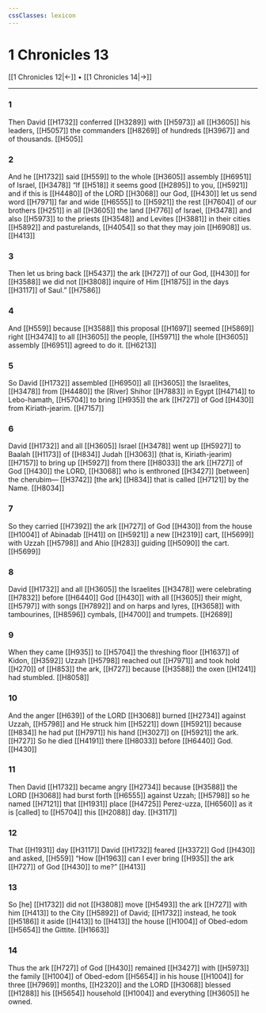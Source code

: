 ```yaml
---
cssClasses: lexicon
---
```


# 1 Chronicles 13

[[1 Chronicles 12|←]] • [[1 Chronicles 14|→]]

---

### 1
Then David [[H1732]] conferred [[H3289]] with [[H5973]] all [[H3605]] his leaders, [[H5057]] the commanders [[H8269]] of hundreds [[H3967]] and of thousands. [[H505]]

### 2
And he [[H1732]] said [[H559]] to the whole [[H3605]] assembly [[H6951]] of Israel, [[H3478]] “If [[H518]] it seems good [[H2895]] to you, [[H5921]] and if this is [[H4480]] of the LORD [[H3068]] our God, [[H430]] let us send word [[H7971]] far and wide [[H6555]] to [[H5921]] the rest [[H7604]] of our brothers [[H251]] in all [[H3605]] the land [[H776]] of Israel, [[H3478]] and also [[H5973]] to the priests [[H3548]] and Levites [[H3881]] in their cities [[H5892]] and pasturelands, [[H4054]] so that they may join [[H6908]] us. [[H413]]

### 3
Then let us bring back [[H5437]] the ark [[H727]] of our God, [[H430]] for [[H3588]] we did not [[H3808]] inquire of Him [[H1875]] in the days [[H3117]] of Saul.” [[H7586]]

### 4
And [[H559]] because [[H3588]] this proposal [[H1697]] seemed [[H5869]] right [[H3474]] to all [[H3605]] the people, [[H5971]] the whole [[H3605]] assembly [[H6951]] agreed to do it. [[H6213]]

### 5
So David [[H1732]] assembled [[H6950]] all [[H3605]] the Israelites, [[H3478]] from [[H4480]] the [River] Shihor [[H7883]] in Egypt [[H4714]] to Lebo-hamath, [[H5704]] to bring [[H935]] the ark [[H727]] of God [[H430]] from Kiriath-jearim. [[H7157]]

### 6
David [[H1732]] and all [[H3605]] Israel [[H3478]] went up [[H5927]] to Baalah [[H1173]] of [[H834]] Judah [[H3063]] (that is, Kiriath-jearim) [[H7157]] to bring up [[H5927]] from there [[H8033]] the ark [[H727]] of God [[H430]] the LORD, [[H3068]] who is enthroned [[H3427]] [between] the cherubim— [[H3742]] [the ark] [[H834]] that is called [[H7121]] by the Name. [[H8034]]

### 7
So they carried [[H7392]] the ark [[H727]] of God [[H430]] from the house [[H1004]] of Abinadab [[H41]] on [[H5921]] a new [[H2319]] cart, [[H5699]] with Uzzah [[H5798]] and Ahio [[H283]] guiding [[H5090]] the cart. [[H5699]]

### 8
David [[H1732]] and all [[H3605]] the Israelites [[H3478]] were celebrating [[H7832]] before [[H6440]] God [[H430]] with all [[H3605]] their might, [[H5797]] with songs [[H7892]] and on harps and lyres, [[H3658]] with tambourines, [[H8596]] cymbals, [[H4700]] and trumpets. [[H2689]]

### 9
When they came [[H935]] to [[H5704]] the threshing floor [[H1637]] of Kidon, [[H3592]] Uzzah [[H5798]] reached out [[H7971]] and took hold [[H270]] of [[H853]] the ark, [[H727]] because [[H3588]] the oxen [[H1241]] had stumbled. [[H8058]]

### 10
And the anger [[H639]] of the LORD [[H3068]] burned [[H2734]] against Uzzah, [[H5798]] and He struck him [[H5221]] down [[H5921]] because [[H834]] he had put [[H7971]] his hand [[H3027]] on [[H5921]] the ark. [[H727]] So he died [[H4191]] there [[H8033]] before [[H6440]] God. [[H430]]

### 11
Then David [[H1732]] became angry [[H2734]] because [[H3588]] the LORD [[H3068]] had burst forth [[H6555]] against Uzzah; [[H5798]] so he named [[H7121]] that [[H1931]] place [[H4725]] Perez-uzza, [[H6560]] as it is [called] to [[H5704]] this [[H2088]] day. [[H3117]]

### 12
That [[H1931]] day [[H3117]] David [[H1732]] feared [[H3372]] God [[H430]] and asked, [[H559]] “How [[H1963]] can I ever bring [[H935]] the ark [[H727]] of God [[H430]] to me?” [[H413]]

### 13
So [he] [[H1732]] did not [[H3808]] move [[H5493]] the ark [[H727]] with him [[H413]] to the City [[H5892]] of David; [[H1732]] instead, he took [[H5186]] it aside [[H413]] to [[H413]] the house [[H1004]] of Obed-edom [[H5654]] the Gittite. [[H1663]]

### 14
Thus the ark [[H727]] of God [[H430]] remained [[H3427]] with [[H5973]] the family [[H1004]] of  Obed-edom [[H5654]] in his house [[H1004]] for three [[H7969]] months, [[H2320]] and the LORD [[H3068]] blessed [[H1288]] his [[H5654]] household [[H1004]] and everything [[H3605]] he owned. 

